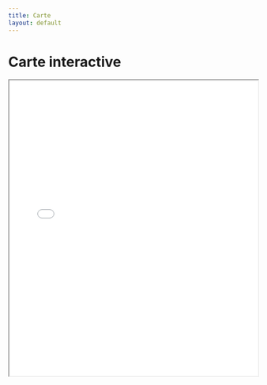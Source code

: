 ```yaml
---
title: Carte
layout: default
---
```


# Carte interactive

<iframe src="index_map.html" width="100%" height="600px"></iframe>
